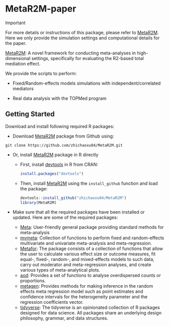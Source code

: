 # MetaR2M-paper


> [!IMPORTANT]  
> For more details or instructions of this package, please refer to [MetaR2M](https://github.com/zhichaoxu04/MetaR2M). Here we only provide the simulation settings and computational details for the paper.

[MetaR2M](https://github.com/zhichaoxu04/MetaR2M): A novel framework for conducting meta-analyses in high-dimensional settings, specifically for evaluating the R2-based total mediation effect.

We provide the scripts to perform:

- Fixed/Random-effects models simulations with independent/correlated mediators

- Real data analysis with the TOPMed program



## Getting Started

Download and install following required R packages:

- Download [MetaR2M](https://github.com/zhichaoxu04/MetaR2M) package from
  Github using:

<!-- -->

    git clone https://github.com/zhichaoxu04/MetaR2M.git

- Or, install [MetaR2M](https://github.com/zhichaoxu04/MetaR2M) package in
  R directly

  - First, install [devtools](https://devtools.r-lib.org) in R from
    CRAN:

    ``` r
    install.packages("devtools")
    ```

  - Then, install [MetaR2M](https://github.com/zhichaoxu04/MetaR2M) using
    the `install_github` function and load the package:

    ``` r
    devtools::install_github("zhichaoxu04/MetaR2M")
    library(MetaR2M)
    ```

- Make sure that all the required packages have been installed or
  updated. Here are some of the required packages:

  - [Meta](https://cran.r-project.org/web/packages/meta/index.html): User-friendly general package providing standard methods for meta-analysis
  - [mvmeta](https://cran.r-project.org/web/packages/mvmeta/index.html): Collection of functions to perform fixed and random-effects multivariate and univariate meta-analysis and meta-regression.
  - [Metafor](https://www.metafor-project.org/doku.php/metafor): The package consists of a collection of functions that allow the user to calculate various effect size or outcome measures, fit equal-, fixed-, random-, and mixed-effects models to such data, carry out moderator and meta-regression analyses, and create various types of meta-analytical plots.
  - [aod](https://cran.r-project.org/web/packages/aod/index.html): Provides a set of functions to analyse overdispersed counts or proportions.
  - [metagen](http://cran.nexr.com/web/packages/metagen/index.html): Provides methods for making inference in the random effects meta regression model such as point estimates and confidence intervals for the heterogeneity parameter and the regression coefficients vector. 
  - [tidyverse](https://www.tidyverse.org): The tidyverse is an opinionated collection of R packages designed for data science. All packages share an underlying design philosophy, grammar, and data structures.
